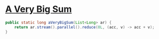 # [A Very Big Sum](https://www.hackerrank.com/challenges/a-very-big-sum/problem)

```java
public static long aVeryBigSum(List<Long> ar) {
    return ar.stream().parallel().reduce(0L, (acc, v) -> acc + v);
}
```
